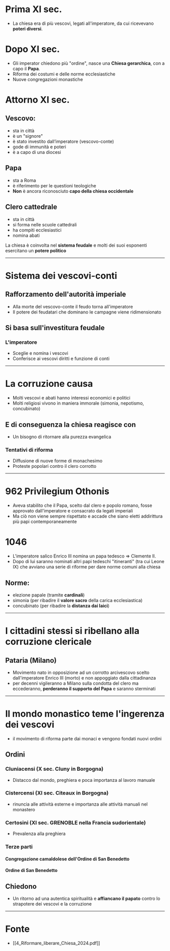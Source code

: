 # Prima XI sec.
- La chiesa era di più vescovi, legati all'imperatore, da cui ricevevano **poteri diversi**.
# Dopo XI sec.
- Gli imperator chiedono più "ordine", nasce una **Chiesa gerarchica**, con a capo il **Papa**.
- Riforma dei costumi e delle norme ecclesiastiche
- Nuove congregazioni monastiche
# Attorno XI sec.
## Vescovo:
- sta in città 
- è un "signore"
- è stato investito dall’imperatore (vescovo-conte) 
- gode di immunità e poteri 
- è a capo di una diocesi
## Papa
- sta a Roma 
- è riferimento per le questioni teologiche
- **Non** è ancora riconosciuto **capo della chiesa occidentale**
## Clero cattedrale
- sta in città 
- si forma nelle scuole cattedrali 
- ha compiti ecclesiastici 
- nomina abati

La chiesa è coinvolta nel **sistema feudale** e molti dei suoi esponenti esercitano un **potere politico**

---
# Sistema dei vescovi-conti
## Rafforzamento dell'autorità imperiale
- Alla morte del vescovo-conte il feudo torna all'imperatore
- Il potere dei feudatari che dominano le campagne viene ridimensionato
## Si basa sull'investitura feudale
### L'imperatore
- Sceglie e nomina i vescovi
- Conferisce ai vescovi diritti e funzione di conti
---
# La corruzione causa
- Molti vescovi e abati hanno interessi economici e politici
- Molti religiosi vivono in maniera immorale (simonia, nepotismo, concubinato)
## E di conseguenza la chiesa reagisce con
- Un bisogno di ritornare alla purezza evangelica
### Tentativi di riforma
- Diffusione di nuove forme di monachesimo
- Proteste popolari contro il clero corrotto
---
# 962 Privilegium Othonis
- Aveva stabilito che il Papa, scelto dal clero e popolo romano, fosse approvato dall'imperatore e consacrato da legati imperiali
- Ma ciò non viene sempre rispettato e accade che siano eletti addirittura più papi contemporaneamente
# 1046
- L'imperatore salico Enrico III nomina un papa tedesco => Clemente II.
- Dopo di lui saranno nominati altri papi tedeschi "itineranti" (tra cui Leone IX) che avviano una serie di riforme per dare norme comuni alla chiesa
## Norme:
- elezione papale (tramite **cardinali**)
- simonia (per ribadire il **valore sacro** della carica ecclesiastica)
- concubinato (per ribadire la **distanza dai laici**)
---
# I cittadini stessi si ribellano alla corruzione clericale
## Pataria (Milano)
- Movimento nato in opposizione ad un corrotto arcivescovo scelto dall'imperatore Enrico III (morto) e non appoggiato dalla cittadinanza
- per decenni vigileranno a Milano sulla condotta del clero ma eccederanno, **perderanno il supporto del Papa** e saranno sterminati
---
# Il mondo monastico teme l'ingerenza dei vescovi
- il movimento di riforma parte dai monaci e vengono fondati nuovi ordini
## Ordini
### Cluniacensi (X sec. Cluny in Borgogna)
- Distacco dal mondo, preghiera e poca importanza al lavoro manuale
### Cistercensi (XI sec. Citeaux in Borgogna)
- rinuncia alle attività esterne e importanza alle attività manuali nel monastero
### Certosini (XI sec. GRENOBLE nella Francia sudorientale)
- Prevalenza alla preghiera
### Terze parti
#### Congregazione camaldolese dell'Ordine di San Benedetto
#### Ordine di San Benedetto
## Chiedono
- Un ritorno ad una autentica spiritualità e **affiancano il papato** contro lo strapotere dei vescovi e la corruzione
---
# Fonte
- [[4_Riformare_liberare_Chiesa_2024.pdf]]